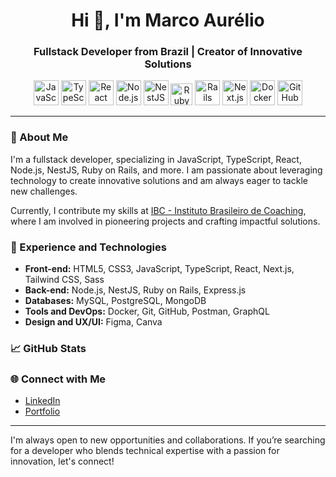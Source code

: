 <h1 align="center">Hi 👋, I'm Marco Aurélio</h1>
<h3 align="center">Fullstack Developer from Brazil | Creator of Innovative Solutions</h3>

<p align="center">
  <img src="https://cdn.jsdelivr.net/gh/devicons/devicon@latest/icons/javascript/javascript-original.svg" alt="JavaScript" width="40" height="40"/>
  <img src="https://cdn.jsdelivr.net/gh/devicons/devicon@latest/icons/typescript/typescript-original.svg" alt="TypeScript" width="40" height="40"/>
  <img src="https://cdn.jsdelivr.net/gh/devicons/devicon@latest/icons/react/react-original.svg" alt="React" width="40" height="40"/>
  <img src="https://cdn.jsdelivr.net/gh/devicons/devicon@latest/icons/nodejs/nodejs-original.svg" alt="Node.js" width="40" height="40"/>
  <img src="https://cdn.jsdelivr.net/gh/devicons/devicon@latest/icons/nestjs/nestjs-original.svg" alt="NestJS" width="40" height="40"/>
  <img src="https://cdn.jsdelivr.net/gh/devicons/devicon@latest/icons/ruby/ruby-original.svg" alt="Ruby" width="35" height="35"/>
  <img src="https://cdn.jsdelivr.net/gh/devicons/devicon@latest/icons/rails/rails-original-wordmark.svg" alt="Rails" width="40" height="40"/>
  <img src="https://cdn.jsdelivr.net/gh/devicons/devicon@latest/icons/nextjs/nextjs-original.svg" alt="Next.js" width="40" height="40"/>
  <img src="https://cdn.jsdelivr.net/gh/devicons/devicon@latest/icons/docker/docker-original.svg" alt="Docker" width="40" height="40"/>
  <img src="https://cdn.jsdelivr.net/gh/devicons/devicon@latest/icons/github/github-original.svg" alt="GitHub" width="40" height="40"/>
</p>

---

### 🔭 About Me

I'm a fullstack developer, specializing in JavaScript, TypeScript, React, Node.js, NestJS, Ruby on Rails, and more. I am passionate about leveraging technology to create innovative solutions and am always eager to tackle new challenges.

Currently, I contribute my skills at [IBC - Instituto Brasileiro de Coaching](https://github.com/IBCCOACHING-DEV), where I am involved in pioneering projects and crafting impactful solutions.

### 💼 Experience and Technologies

- **Front-end:** HTML5, CSS3, JavaScript, TypeScript, React, Next.js, Tailwind CSS, Sass
- **Back-end:** Node.js, NestJS, Ruby on Rails, Express.js
- **Databases:** MySQL, PostgreSQL, MongoDB
- **Tools and DevOps:** Docker, Git, GitHub, Postman, GraphQL
- **Design and UX/UI:** Figma, Canva

### 📈 GitHub Stats



### 🌐 Connect with Me

- [LinkedIn](https://linkedin.com/in/aurelio-duart)
- [Portfolio](https://marco-aurelio.vercel.app)

---

I'm always open to new opportunities and collaborations. If you’re searching for a developer who blends technical expertise with a passion for innovation, let's connect!
